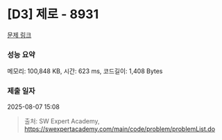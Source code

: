 # [D3] 제로 - 8931 

[문제 링크](https://swexpertacademy.com/main/code/problem/problemDetail.do?contestProbId=AW5jBWLq7jwDFATQ) 

### 성능 요약

메모리: 100,848 KB, 시간: 623 ms, 코드길이: 1,408 Bytes

### 제출 일자

2025-08-07 15:08



> 출처: SW Expert Academy, https://swexpertacademy.com/main/code/problem/problemList.do